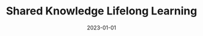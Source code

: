 ---
title: "Shared Knowledge Lifelong Learning"
collection: publications
permalink: /files/sharedknowledge_lifelong.pdf
date: 2023-01-01
venue: 'Submitted to International Conference on Learning Representations'
authors: Y. Ge, Y. Li, D. Wu, A. Xu, A. Jones, A. Rios, I. Fostiropoulos, S. Wen, P. Huang, Z. Murdock, Kiran Lekkala, G. Sahin, S. Sontakke, L. Itti
excerpt: 'We propose a new Shared Knowledge Lifelong Learning (SKILL) learning paradigm, which deploys a population of LL agents that each learn different tasks independently and in parallel. After learning their respective tasks, agents share and consolidate their knowledge over a communication network, so that, in the end, all agents can master all tasks.'
---